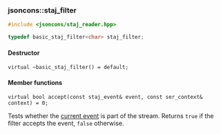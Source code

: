 ### jsoncons::staj_filter

```c++
#include <jsoncons/staj_reader.hpp>

typedef basic_staj_filter<char> staj_filter;
```

#### Destructor

    virtual ~basic_staj_filter() = default;

#### Member functions

    virtual bool accept(const staj_event& event, const ser_context& context) = 0;
Tests whether the [current event](staj_event.md) is part of the stream. Returns `true` if the filter accepts the event, `false` otherwise.

